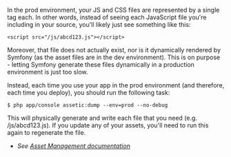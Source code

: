 In the prod environment, your JS and CSS files are represented by a single tag each. In other words, instead of seeing each JavaScript file you're including in your source, you'll likely just see something like this:

    <script src="/js/abcd123.js"></script>
    
Moreover, that file does not actually exist, nor is it dynamically rendered by Symfony (as the asset files are in the dev environment). This is on purpose - letting Symfony generate these files dynamically in a production environment is just too slow.

Instead, each time you use your app in the prod environment (and therefore, each time you deploy), you should run the following task:

	$ php app/console assetic:dump --env=prod --no-debug
	
This will physically generate and write each file that you need (e.g. /js/abcd123.js). If you update any of your assets, you'll need to run this again to regenerate the file.

* _See [Asset Management documentation](http://symfony.com/doc/current/cookbook/assetic/asset_management.html#dumping-asset-files-in-the-prod-environment)_
